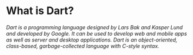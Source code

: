 # What is Dart?

###### Dart is a programming language designed by Lars Bak and Kasper Lund and developed by Google. It can be used to develop web and mobile apps as well as server and desktop applications. Dart is an object-oriented, class-based, garbage-collected language with C-style syntax.
